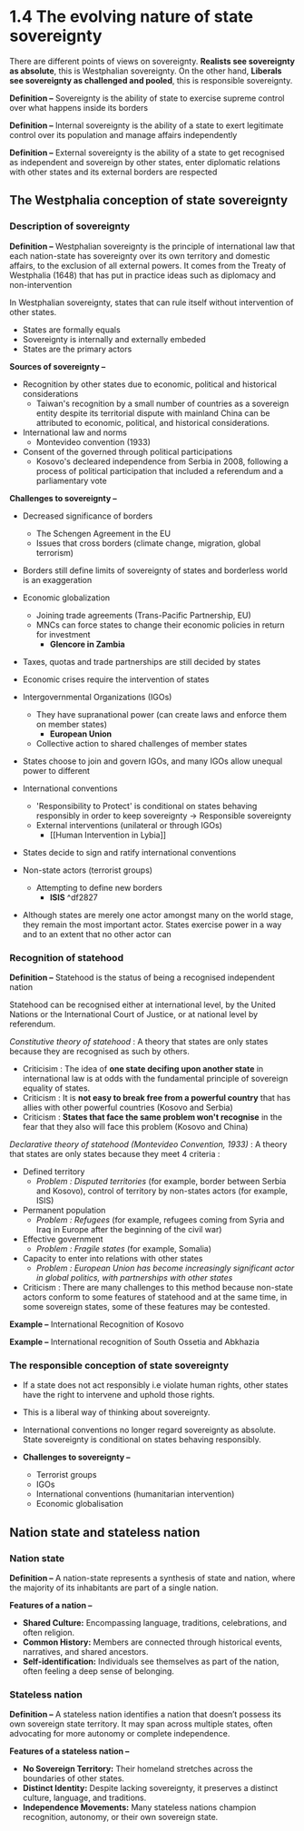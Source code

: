 # 1.4 The evolving nature of state sovereignty

There are different points of views on sovereignty. **Realists see sovereignty as absolute**, this is Westphalian sovereignty. On the other hand, **Liberals see sovereignty as challenged and pooled**, this is responsible sovereignty.

**Definition –**  Sovereignty is the ability of state to exercise supreme control over what happens inside its borders

**Definition –** Internal sovereignty is the ability of a state to exert legitimate control over its population and manage affairs independently

**Definition –** External sovereignty is the ability of a state to get recognised as independent and sovereign by other states, enter diplomatic relations with other states and its external borders are respected

## The Westphalia conception of state sovereignty
### Description of sovereignty

**Definition –** Westphalian sovereignty is the principle of international law that each nation-state has sovereignty over its own territory and domestic affairs, to the exclusion of all external powers. 
It comes from the Treaty of Westphalia (1648) that has put in practice ideas such as diplomacy and non-intervention 

In Westphalian sovereignty, states that can rule itself without intervention of other states.

- States are formally equals
- Sovereignty is internally and externally embeded
- States are the primary actors

**Sources of sovereignty –**

- Recognition by other states due to economic, political and historical considerations
	- Taiwan's recognition by a small number of countries as a sovereign entity despite its territorial dispute with mainland China can be attributed to economic, political, and historical considerations.
- International law and norms
	- Montevideo convention (1933)
- Consent of the governed through political participations
	- Kosovo's decleared independence from Serbia in 2008, following a process of political participation that included a referendum and a parliamentary vote

**Challenges to sovereignty –**

- Decreased significance of borders
	- The Schengen Agreement in the EU
	- Issues that cross borders (climate change, migration, global terrorism)
- Borders still define limits of sovereignty of states and borderless world is an exaggeration


- Economic globalization
	- Joining trade agreements (Trans-Pacific Partnership, EU)
	- MNCs can force states to change their economic policies in return for investment
		- **Glencore in Zambia**
- Taxes, quotas and trade partnerships are still decided by states
- Economic crises require the intervention of states


- Intergovernmental Organizations (IGOs)
	- They have supranational power (can create laws and enforce them on member states)
		- **European Union**
	- Collective action to shared challenges of member states
- States choose to join and govern IGOs, and many IGOs allow unequal power to different 


- International conventions
	- 'Responsibility to Protect' is conditional on states behaving responsibly in order to keep sovereignty → Responsible sovereignty
	- External interventions (unilateral or through IGOs)
		- [[Human Intervention in Lybia]]
- States decide to sign and ratify international conventions

	
- Non-state actors (terrorist groups)
	- Attempting to define new borders 
		- **ISIS** ^df2827
- Although states are merely one actor amongst many on the world stage, they remain the most important actor. States exercise power in a way and to an extent that no other actor can
### Recognition of statehood

**Definition –** Statehood is the status of being a recognised independent nation

Statehood can be recognised either at international level, by the United Nations or the International Court of Justice, or at national level by referendum. 

*Constitutive theory of statehood* : A theory that states are only states because they are recognised as such by others.

- Criticisim : The idea of **one state decifing upon another state** in international law is at odds with the fundamental principle of sovereign equality of states.
- Criticism : It is **not easy to break free from a powerful country** that has allies with other powerful countries (Kosovo and Serbia)
- Criticism : **States that face the same problem won't recognise** in the fear that they also will face this problem (Kosovo and China)

*Declarative theory of statehood (Montevideo Convention, 1933)* : A theory that states are only states because they meet 4 criteria :

- Defined territory
	- *Problem : Disputed territories* (for example, border between Serbia and Kosovo), control of territory by non-states actors (for example, ISIS)
- Permanent population
	- *Problem : Refugees* (for example, refugees coming from Syria and Iraq in Europe after the beginning of the civil war)
- Effective government
	- *Problem : Fragile states* (for example, Somalia)
- Capacity to enter into relations with other states
	- *Problem : European Union has become increasingly significant actor in global politics, with partnerships with other states*
- Criticism : There are many challenges to this method because non-state actors conform to some features of statehood and at the same time, in some sovereign states, some of these features may be contested. 

**Example –** International Recognition of Kosovo

**Example –** International recognition of South Ossetia and Abkhazia
### The responsible conception of state sovereignty

- If a state does not act responsibly i.e violate human rights, other states have the right to intervene and uphold those rights. 
- This is a liberal way of thinking about sovereignty. 
- International conventions no longer regard sovereignty as absolute. State sovereignty is conditional on states behaving responsibly.

- **Challenges to sovereignty –**
	- Terrorist groups
	- IGOs
	- International conventions (humanitarian intervention)
	- Economic globalisation

## Nation state and stateless nation

### Nation state

**Definition –** A nation-state represents a synthesis of state and nation, where the majority of its inhabitants are part of a single nation.

**Features of a nation –** 

- **Shared Culture:** Encompassing language, traditions, celebrations, and often religion.
- **Common History:** Members are connected through historical events, narratives, and shared ancestors.
-  **Self-identification:** Individuals see themselves as part of the nation, often feeling a deep sense of belonging.

### Stateless nation

**Definition –** A stateless nation identifies a nation that doesn’t possess its own sovereign state territory. It may span across multiple states, often advocating for more autonomy or complete independence.

**Features of a stateless nation –**

- **No Sovereign Territory:** Their homeland stretches across the boundaries of other states.
- **Distinct Identity:** Despite lacking sovereignty, it preserves a distinct culture, language, and traditions.
- **Independence Movements:** Many stateless nations champion recognition, autonomy, or their own sovereign state.
